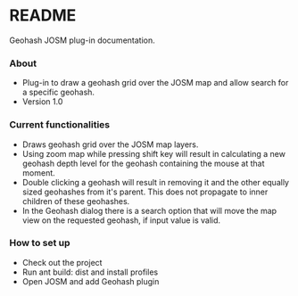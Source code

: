 # README #

Geohash JOSM plug-in documentation.

### About ###

* Plug-in to draw a geohash grid over the JOSM map and allow search for a specific geohash. 
* Version 1.0

### Current functionalities ###

* Draws geohash grid over the JOSM map layers. 
* Using zoom map while pressing shift key will result in calculating a new geohash depth level for the geohash containing the mouse at that moment.
* Double clicking a geohash will result in removing it and the other equally sized geohashes from it's parent. This does not propagate to inner children of these geohashes.
* In the Geohash dialog there is a search option that will move the map view on the requested geohash, if input value is valid. 

### How to set up ###

* Check out the project
* Run ant build: dist and install profiles
* Open JOSM and add Geohash plugin

